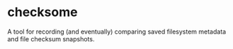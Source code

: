 # checksome

A tool for recording (and eventually) comparing saved filesystem metadata and file checksum snapshots.